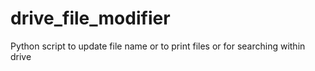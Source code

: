 # drive_file_modifier
Python script to update file name or to print files or for searching within drive
